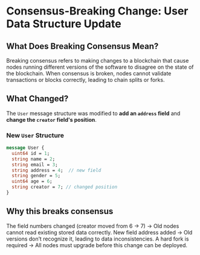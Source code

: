 # Consensus-Breaking Change: User Data Structure Update

## What Does Breaking Consensus Mean? 
Breaking consensus refers to making changes to a blockchain that cause nodes running different versions of the software to disagree on the state of the blockchain. When consensus is broken, nodes cannot validate transactions or blocks correctly, leading to chain splits or forks.

## **What Changed?**

The `User` message structure was modified to **add an `address` field** and **change the `creator` field's position**.

### **New `User` Structure**

```proto
message User {
  uint64 id = 1;
  string name = 2;
  string email = 3;
  string address = 4;  // new field
  string gender = 5;
  uint64 age = 6;
  string creator = 7; // changed position
}
```

## Why this breaks consensus 
The field numbers changed (creator moved from 6 → 7) → Old nodes cannot read existing stored data correctly.
New field address added → Old versions don’t recognize it, leading to data inconsistencies.
A hard fork is required → All nodes must upgrade before this change can be deployed.